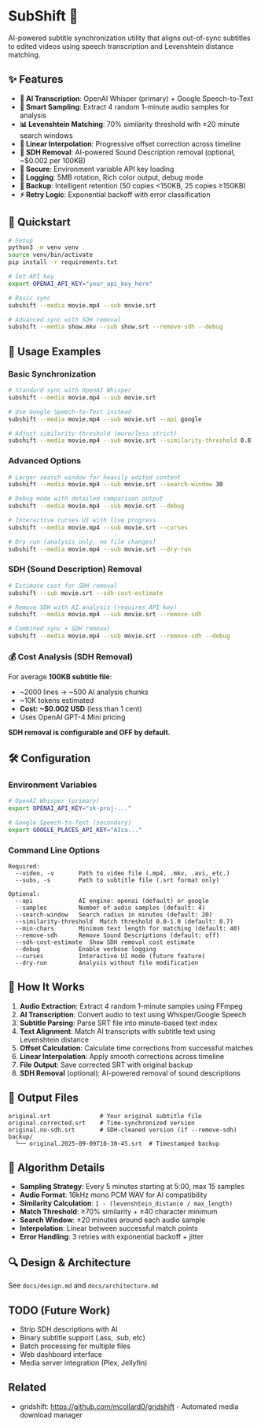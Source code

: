 # SubShift 🎯

AI-powered subtitle synchronization utility that aligns out-of-sync subtitles to edited videos using speech transcription and Levenshtein distance matching.

## ✨ Features

- **🤖 AI Transcription**: OpenAI Whisper (primary) + Google Speech-to-Text
- **🎯 Smart Sampling**: Extract 4 random 1-minute audio samples for analysis
- **📊 Levenshtein Matching**: 70% similarity threshold with ±20 minute search windows
- **🔄 Linear Interpolation**: Progressive offset correction across timeline
- **🧹 SDH Removal**: AI-powered Sound Description removal (optional, ~$0.002 per 100KB)
- **🔐 Secure**: Environment variable API key loading
- **📝 Logging**: 5MB rotation, Rich color output, debug mode
- **💾 Backup**: Intelligent retention (50 copies <150KB, 25 copies ≥150KB)
- **⚡ Retry Logic**: Exponential backoff with error classification

## 🚀 Quickstart

```bash
# Setup
python3 -m venv venv
source venv/bin/activate
pip install -r requirements.txt

# Set API key
export OPENAI_API_KEY="your_api_key_here"

# Basic sync
subshift --media movie.mp4 --sub movie.srt

# Advanced sync with SDH removal
subshift --media show.mkv --sub show.srt --remove-sdh --debug
```

## 📖 Usage Examples

### Basic Synchronization
```bash
# Standard sync with OpenAI Whisper
subshift --media movie.mp4 --sub movie.srt

# Use Google Speech-to-Text instead
subshift --media movie.mp4 --sub movie.srt --api google

# Adjust similarity threshold (more/less strict)
subshift --media movie.mp4 --sub movie.srt --similarity-threshold 0.8
```

### Advanced Options
```bash
# Larger search window for heavily edited content
subshift --media movie.mp4 --sub movie.srt --search-window 30

# Debug mode with detailed comparison output
subshift --media movie.mp4 --sub movie.srt --debug

# Interactive curses UI with live progress
subshift --media movie.mp4 --sub movie.srt --curses

# Dry run (analysis only, no file changes)
subshift --media movie.mp4 --sub movie.srt --dry-run
```

### SDH (Sound Description) Removal
```bash
# Estimate cost for SDH removal
subshift --sub movie.srt --sdh-cost-estimate

# Remove SDH with AI analysis (requires API key)
subshift --media movie.mp4 --sub movie.srt --remove-sdh

# Combined sync + SDH removal
subshift --media movie.mp4 --sub movie.srt --remove-sdh --debug
```

### 💰 Cost Analysis (SDH Removal)

For average **100KB subtitle file**:
- ~2000 lines → ~500 AI analysis chunks
- ~10K tokens estimated
- **Cost: ~$0.002 USD** (less than 1 cent)
- Uses OpenAI GPT-4 Mini pricing

**SDH removal is configurable and OFF by default.**

## 🛠️ Configuration

### Environment Variables
```bash
# OpenAI Whisper (primary)
export OPENAI_API_KEY="sk-proj-..."

# Google Speech-to-Text (secondary) 
export GOOGLE_PLACES_API_KEY="AIza..."
```

### Command Line Options
```
Required:
  --video, -v       Path to video file (.mp4, .mkv, .avi, etc.)
  --subs, -s        Path to subtitle file (.srt format only)

Optional:
  --api             AI engine: openai (default) or google
  --samples         Number of audio samples (default: 4)
  --search-window   Search radius in minutes (default: 20)
  --similarity-threshold  Match threshold 0.0-1.0 (default: 0.7)
  --min-chars       Minimum text length for matching (default: 40)
  --remove-sdh      Remove Sound Descriptions (default: off)
  --sdh-cost-estimate  Show SDH removal cost estimate
  --debug           Enable verbose logging
  --curses          Interactive UI mode (future feature)
  --dry-run         Analysis without file modification
```

## 🔧 How It Works

1. **Audio Extraction**: Extract 4 random 1-minute samples using FFmpeg
2. **AI Transcription**: Convert audio to text using Whisper/Google Speech
3. **Subtitle Parsing**: Parse SRT file into minute-based text index
4. **Text Alignment**: Match AI transcripts with subtitle text using Levenshtein distance
5. **Offset Calculation**: Calculate time corrections from successful matches
6. **Linear Interpolation**: Apply smooth corrections across timeline
7. **File Output**: Save corrected SRT with original backup
8. **SDH Removal** (optional): AI-powered removal of sound descriptions

## 📁 Output Files

```
original.srt              # Your original subtitle file
original.corrected.srt    # Time-synchronized version
original.no-sdh.srt       # SDH-cleaned version (if --remove-sdh)
backup/
  └── original.2025-09-09T10-30-45.srt  # Timestamped backup
```

## 🧪 Algorithm Details

- **Sampling Strategy**: Every 5 minutes starting at 5:00, max 15 samples
- **Audio Format**: 16kHz mono PCM WAV for AI compatibility
- **Similarity Calculation**: `1 - (levenshtein_distance / max_length)`
- **Match Threshold**: ≥70% similarity + ≥40 character minimum
- **Search Window**: ±20 minutes around each audio sample
- **Interpolation**: Linear between successful match points
- **Error Handling**: 3 retries with exponential backoff + jitter

## 🔍 Design & Architecture
See `docs/design.md` and `docs/architecture.md`

## TODO (Future Work)
- Strip SDH descriptions with AI
- Binary subtitle support (.ass, .sub, etc)
- Batch processing for multiple files
- Web dashboard interface
- Media server integration (Plex, Jellyfin)

## Related
- gridshift: https://github.com/mcollard0/gridshift - Automated media download manager

